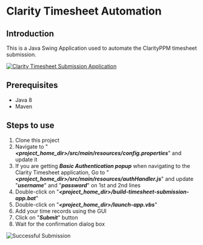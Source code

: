 # Clarity Timesheet Automation
## Introduction
This is a Java Swing Application used to automate the ClarityPPM timesheet submission.

[![Clarity Timesheet Submission Application](https://user-images.githubusercontent.com/9147189/122388261-56e33000-cf8d-11eb-857e-fd2cba77ad08.png "Clarity Timesheet Submission Application")](https://user-images.githubusercontent.com/9147189/122388261-56e33000-cf8d-11eb-857e-fd2cba77ad08.png "Clarity Timesheet Submission Application")

## Prerequisites
* Java 8
* Maven

## Steps to use
1. Clone this project
2. Navigate to "***<project_home_dir>/src/main/resources/config.properties***" and update it
3. If you are getting ***Basic Authentication popup*** when navigating to the Clarity Timesheet application, 
   Go to "***<project_home_dir>/src/main/resources/authHandler.js***" and update "***username***" and "***password***" on 1st and 2nd lines
4. Double-click on "***<project_home_dir>/build-timesheet-submission-app.bat***"
5. Double-click on "***<project_home_dir>/launch-app.vbs***"
6. Add your time records using the GUI
7. Click on "***Submit***" button
8. Wait for the confirmation dialog box

![Successful Submission](https://user-images.githubusercontent.com/9147189/122388106-2dc29f80-cf8d-11eb-8b65-aaf76b6fbcbb.png)
